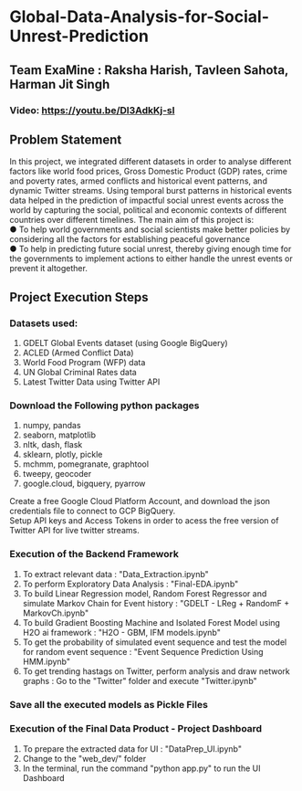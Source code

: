 # Global-Data-Analysis-for-Social-Unrest-Prediction


## Team ExaMine : Raksha Harish, Tavleen Sahota, Harman Jit Singh

### Video: https://youtu.be/Dl3AdkKj-sI

## Problem Statement  
In this project, we integrated different datasets in order to analyse different factors like world food prices, Gross Domestic Product (GDP) rates, crime and poverty rates, armed conflicts and historical event patterns, and dynamic Twitter streams. Using temporal burst patterns in historical events data helped in the prediction of impactful social unrest events across the world by capturing the social, political and economic contexts of different countries over different timelines. The main aim of this project is:    
● To help world governments and social scientists make better policies by considering all the factors for establishing peaceful governance    
● To help in predicting future social unrest, thereby giving enough time for the governments to implement actions to either handle the unrest events or prevent it altogether.    


## Project Execution Steps  

### Datasets used:  
1. GDELT Global Events dataset (using Google BigQuery)  
2. ACLED (Armed Conflict Data)  
3. World Food Program (WFP) data  
4. UN Global Criminal Rates data  
5. Latest Twitter Data using Twitter API  

### Download the Following python packages  
1. numpy, pandas  
2. seaborn, matplotlib  
3. nltk, dash, flask
4. sklearn, plotly, pickle  
5. mchmm, pomegranate, graphtool  
6. tweepy, geocoder  
7. google.cloud, bigquery, pyarrow  

Create a free Google Cloud Platform Account, and download the json credentials file to connect to GCP BigQuery.  
Setup API keys and Access Tokens in order to acess the free version of Twitter API for live twitter streams.  

### Execution of the Backend Framework 
1. To extract relevant data : "Data_Extraction.ipynb"  
2. To perform Exploratory Data Analysis : "Final-EDA.ipynb"  
3. To build Linear Regression model, Random Forest Regressor and simulate Markov Chain for Event history : "GDELT - LReg + RandomF + MarkovCh.ipynb"  
4. To build Gradient Boosting Machine and Isolated Forest Model using H2O ai framework : "H2O - GBM, IFM models.ipynb"  
5. To get the probability of simulated event sequence and test the model for random event sequence : "Event Sequence Prediction Using HMM.ipynb"  
6. To get trending hastags on Twitter, perform analysis and draw network graphs : Go to the "Twitter" folder and execute "Twitter.ipynb"  

### Save all the executed models as Pickle Files

### Execution of the Final Data Product - Project Dashboard  
1. To prepare the extracted data for UI : "DataPrep_UI.ipynb"
2. Change to the "web_dev/" folder
3. In the terminal, run the command "python app.py" to run the UI Dashboard 
